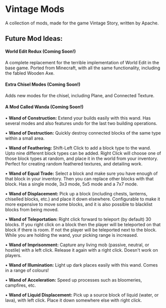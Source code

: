# Vintage Mods

A collection of mods, made for the game Vintage Story, written by Apache.

## Future Mod Ideas: 

#### World Edit Redux (Coming Soon!)

A complete replacement for the terrible implementation of World Edit in the base game.
Ported from Minecraft, with all the same functionality, including the fabled Wooden Axe.

#### Extra Chisel Modes (Coming Soon!)

Adds new modes for the chisel, including Plane, and Connected Texture.

#### __A Mod Called Wanda__ (Coming Soon!)

 • **Wand of Construction:** Extend your builds easily with this wand. Has several modes and also features undo for the last two building operations.

 • **Wand of Destruction:** Quickly destroy connected blocks of the same type within a small area.
 
 • **Wand of Feathering:** Shift-Left Click to add a block type to the wand. Upto nine different block types can be added. Right Click will choose one of those block types at random, and place it in the world from your inventory. Perfect for creating random feathered textures, and detailing work.

 • **Wand of Equal Trade:** Select a block and make sure you have enough of that block in your inventory. Then you can replace other blocks with that block. Has a single mode, 3x3 mode, 5x5 mode and a 7x7 mode.

 • **Wand of Displacement:** Pick up a block (including chests, lanterns, chiselled blocks, etc.) and place it down elsewhere. Configurable to make it more expensive to move some blocks, and it is also possible to blacklist blocks from being moved.

 • **Wand of Teleportation:** Right click forward to teleport (by default) 30 blocks. If you right click on a block then the player will be teleported on that block if there is room. If not the player will be teleported next to the block. While you are holding the wand, your picking range is increased.

 • **Wand of Imprisonment:** Capture any living mob (passive, neutral, or hostile) with a left click. Release it again with a right click. Doesn't work on players.

 • **Wand of Illumination:** Light up dark places easily with this wand. Comes in a range of colours!

 • **Wand of Acceleration:** Speed up processes such as bloomeries, campfires, etc.

 • **Wand of Liquid Displacement:** Pick up a source block of liquid (water, or lava), with left click. Place it down somewhere else with right click.
